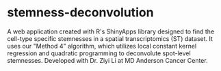 # stemness-deconvolution
A web application created with R's ShinyApps library designed to find the cell-type specific stemnesses in a spatial transcriptomics (ST) dataset. It uses our "Method 4" algorithm, which utilizes local constant kernel regression and quadratic programming to deconvolute spot-level stemnesses. Developed with Dr. Ziyi Li at MD Anderson Cancer Center.
